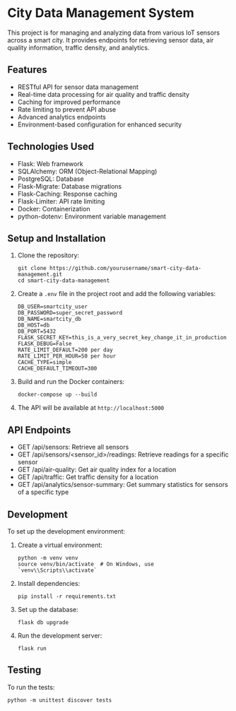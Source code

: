 # City Data Management System

This project is for managing and analyzing data from various IoT sensors across a smart city. It provides endpoints for retrieving sensor data, air quality information, traffic density, and analytics.

## Features

- RESTful API for sensor data management
- Real-time data processing for air quality and traffic density
- Caching for improved performance
- Rate limiting to prevent API abuse
- Advanced analytics endpoints
- Environment-based configuration for enhanced security

## Technologies Used

- Flask: Web framework
- SQLAlchemy: ORM (Object-Relational Mapping)
- PostgreSQL: Database
- Flask-Migrate: Database migrations
- Flask-Caching: Response caching
- Flask-Limiter: API rate limiting
- Docker: Containerization
- python-dotenv: Environment variable management

## Setup and Installation

1. Clone the repository:
   ```
   git clone https://github.com/yourusername/smart-city-data-management.git
   cd smart-city-data-management
   ```

2. Create a `.env` file in the project root and add the following variables:
   ```
   DB_USER=smartcity_user
   DB_PASSWORD=super_secret_password
   DB_NAME=smartcity_db
   DB_HOST=db
   DB_PORT=5432
   FLASK_SECRET_KEY=this_is_a_very_secret_key_change_it_in_production
   FLASK_DEBUG=False
   RATE_LIMIT_DEFAULT=200 per day
   RATE_LIMIT_PER_HOUR=50 per hour
   CACHE_TYPE=simple
   CACHE_DEFAULT_TIMEOUT=300
   ```

3. Build and run the Docker containers:
   ```
   docker-compose up --build
   ```

4. The API will be available at `http://localhost:5000`

## API Endpoints

- GET /api/sensors: Retrieve all sensors
- GET /api/sensors/<sensor_id>/readings: Retrieve readings for a specific sensor
- GET /api/air-quality: Get air quality index for a location
- GET /api/traffic: Get traffic density for a location
- GET /api/analytics/sensor-summary: Get summary statistics for sensors of a specific type

## Development

To set up the development environment:

1. Create a virtual environment:
   ```
   python -m venv venv
   source venv/bin/activate  # On Windows, use `venv\\Scripts\\activate`
   ```

2. Install dependencies:
   ```
   pip install -r requirements.txt
   ```

3. Set up the database:
   ```
   flask db upgrade
   ```

4. Run the development server:
   ```
   flask run
   ```

## Testing

To run the tests:

```
python -m unittest discover tests